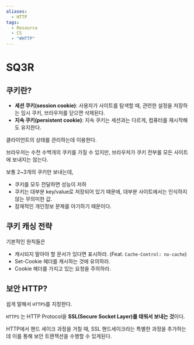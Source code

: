 ```yaml
---
aliases:
  - HTTP
tags:
  - Resource
  - CS
  - "#HTTP"
---
```


# SQ3R

## 쿠키란?

- **세션 쿠키(session cookie)**: 사용자가 사이트를 탐색할 때, 관련한 설정을 저장하는 임시 쿠키, 브라우저를 닫으면 삭제된다.
- **지속 쿠키(persistent cookie)**: 지속 쿠키는 세션과는 다르게, 컴퓨터를 재시작해도 유지한다.

클라이언트의 상태를 관리하는데 이용한다.

브라우저는 수천 수백개의 쿠키를 가질 수 있지만, 브라우저가 쿠키 전부를 모든 사이트에 보내지는 않는다.

보통 2~3개의 쿠키만 보내는데,

- 쿠키를 모두 전달하면 성능이 저하
- 쿠키는 대부분 key/value로 저장되어 있기 때문에, 대부분 사이트에서는 인식하지 않는 무의미한 값.
- 잠재적인 개인정보 문제를 야기하기 때문이다.

## 쿠키 캐싱 전략

기본적인 원칙들은

- 캐시되지 말아야 할 문서가 있다면 표시하라. (Feat. `Cache-Control: no-cache`)
- Set-Cookie 헤더를 캐시하는 것에 유의하라.
- Cookie 헤더를 가지고 있는 요청을 주의하라.

## 보안 HTTP?

쉽게 말해서 `HTTPS`를 지칭한다.

`HTTPS` 는 HTTP Protocol을 **SSL(Secure Socket Layer)를 태워서 보내는 것**이다.


HTTP에서 핸드 세이크 과정을 거칠 때, SSL 핸드세이크라는 특별한 과정을 추가하는데 이를 통해 보안 트랜잭션을 수행할 수 있게된다.